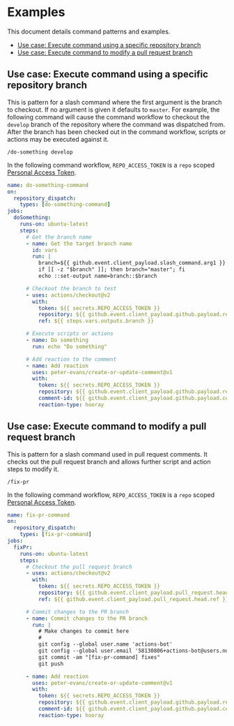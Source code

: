 # Examples

This document details command patterns and examples.

- [Use case: Execute command using a specific repository branch](#execute-command-using-a-specific-repository-branch)
- [Use case: Execute command to modify a pull request branch](#execute-command-to-modify-a-pull-request-branch)

## Use case: Execute command using a specific repository branch

This is pattern for a slash command where the first argument is the branch to checkout. If no argument is given it defaults to `master`. For example, the following command will cause the command workflow to checkout the `develop` branch of the repository where the command was dispatched from. After the branch has been checked out in the command workflow, scripts or actions may be executed against it.

```
/do-something develop
```

In the following command workflow, `REPO_ACCESS_TOKEN` is a `repo` scoped [Personal Access Token](https://help.github.com/en/github/authenticating-to-github/creating-a-personal-access-token-for-the-command-line).

```yml
name: do-something-command
on:
  repository_dispatch:
    types: [do-something-command]
jobs:
  doSomething:
    runs-on: ubuntu-latest
    steps:
      # Get the branch name
      - name: Get the target branch name
        id: vars
        run: |
          branch=${{ github.event.client_payload.slash_command.arg1 }}
          if [[ -z "$branch" ]]; then branch="master"; fi
          echo ::set-output name=branch::$branch

      # Checkout the branch to test
      - uses: actions/checkout@v2
        with:
          token: ${{ secrets.REPO_ACCESS_TOKEN }}
          repository: ${{ github.event.client_payload.github.payload.repository.full_name }}
          ref: ${{ steps.vars.outputs.branch }}

      # Execute scripts or actions
      - name: Do something
        run: echo "Do something"

      # Add reaction to the comment
      - name: Add reaction
        uses: peter-evans/create-or-update-comment@v1
        with:
          token: ${{ secrets.REPO_ACCESS_TOKEN }}
          repository: ${{ github.event.client_payload.github.payload.repository.full_name }}
          comment-id: ${{ github.event.client_payload.github.payload.comment.id }}
          reaction-type: hooray
```

## Use case: Execute command to modify a pull request branch

This is pattern for a slash command used in pull request comments. It checks out the pull request branch and allows further script and action steps to modify it.

```
/fix-pr
```

In the following command workflow, `REPO_ACCESS_TOKEN` is a `repo` scoped [Personal Access Token](https://help.github.com/en/github/authenticating-to-github/creating-a-personal-access-token-for-the-command-line).

```yml
name: fix-pr-command
on:
  repository_dispatch:
    types: [fix-pr-command]
jobs:
  fixPr:
    runs-on: ubuntu-latest
    steps:
      # Checkout the pull request branch
      - uses: actions/checkout@v2
        with:
          token: ${{ secrets.REPO_ACCESS_TOKEN }}
          repository: ${{ github.event.client_payload.pull_request.head.repo.full_name }}
          ref: ${{ github.event.client_payload.pull_request.head.ref }}

      # Commit changes to the PR branch
      - name: Commit changes to the PR branch
        run: |
          # Make changes to commit here
          #
          git config --global user.name 'actions-bot'
          git config --global user.email '58130806+actions-bot@users.noreply.github.com'
          git commit -am "[fix-pr-command] fixes"
          git push

      - name: Add reaction
        uses: peter-evans/create-or-update-comment@v1
        with:
          token: ${{ secrets.REPO_ACCESS_TOKEN }}
          repository: ${{ github.event.client_payload.github.payload.repository.full_name }}
          comment-id: ${{ github.event.client_payload.github.payload.comment.id }}
          reaction-type: hooray
```
